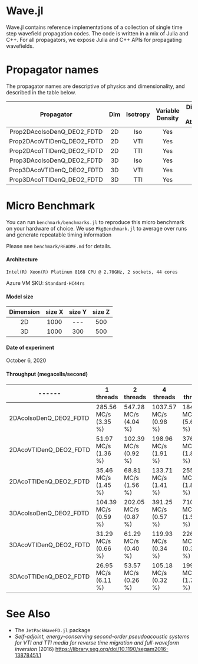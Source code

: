 Wave.jl
=======
Wave.jl contains reference implementations of a collection of single time step wavefield propagation codes. The code is written in a mix of Julia and C++. For all propagators, we expose Julia and C++ APIs for propagating wavefields.  

# Propagator names
The propagator names are descriptive of physics and dimensionality, and described in the table below.

| Propagator | Dim  | Isotropy | Variable Density | Dissipation Only Attenuation | Time Order | Domain |
|:---:|:---:|:---:|:---:|:---:|:---:|:---:|
Prop2DAcoIsoDenQ_DEO2_FDTD | 2D | Iso | Yes | Yes | 2 | Time |
Prop2DAcoVTIDenQ_DEO2_FDTD | 2D | VTI | Yes | Yes | 2 | Time |
Prop2DAcoTTIDenQ_DEO2_FDTD | 2D | TTI | Yes | Yes | 2 | Time |
Prop3DAcoIsoDenQ_DEO2_FDTD | 3D | Iso | Yes | Yes | 2 | Time |
Prop3DAcoVTIDenQ_DEO2_FDTD | 3D | VTI | Yes | Yes | 2 | Time |
Prop3DAcoTTIDenQ_DEO2_FDTD | 3D | TTI | Yes | Yes | 2 | Time |

# Micro Benchmark
You can run `benchmark/benchmarks.jl` to reproduce this micro benchmark on your hardware of choice. We use `PkgBenchmark.jl` to average over runs and generate repeatable timing information 

Please see `benchmark/README.md` for details. 

#### Architecture 
`Intel(R) Xeon(R) Platinum 8168 CPU @ 2.70GHz, 2 sockets, 44 cores`

Azure VM SKU: `Standard-HC44rs`

#### Model size
| Dimension | size X | size Y | size Z |
|:---------:|:------:|:------:|:------:|
| 2D        |   1000 |    --- |    500 |
| 3D        |   1000 |    300 |    500 |

#### Date of experiment 
October 6, 2020

#### Throughput (megacells/second)
|------| 1 threads | 2 threads | 4 threads | 8 threads | 16 threads | 32 threads | 44 threads|
|------| ------ | ------ | ------ | ------ | ------ | ------ | ------ |
| 2DAcoIsoDenQ_DEO2_FDTD | 285.56 MC/s (3.35 %) | 547.28 MC/s (4.04 %) | 1037.57 MC/s (0.98 %) | 1847.97 MC/s (5.67 %) | 3020.84 MC/s (2.95 %) | 2593.60 MC/s (4.14 %) | 2006.65 MC/s (6.07 %)|
| 2DAcoVTIDenQ_DEO2_FDTD | 51.97 MC/s (1.36 %) | 102.39 MC/s (0.92 %) | 198.96 MC/s (1.91 %) | 376.68 MC/s (1.83 %) | 659.94 MC/s (1.21 %) | 709.06 MC/s (2.99 %) | 581.64 MC/s (5.33 %)|
| 2DAcoTTIDenQ_DEO2_FDTD | 35.46 MC/s (1.45 %) | 68.81 MC/s (1.56 %) | 133.71 MC/s (1.41 %) | 255.49 MC/s (1.84 %) | 472.84 MC/s (1.48 %) | 744.84 MC/s (2.61 %) | 691.24 MC/s (3.77 %)|
| 3DAcoIsoDenQ_DEO2_FDTD | 104.39 MC/s (0.59 %) | 202.05 MC/s (0.87 %) | 391.25 MC/s (0.57 %) | 710.36 MC/s (1.53 %) | 1000.61 MC/s (1.15 %) | 1625.00 MC/s (1.42 %) | 1961.90 MC/s (2.59 %)|
| 3DAcoVTIDenQ_DEO2_FDTD | 31.29 MC/s (0.66 %) | 61.29 MC/s (0.40 %) | 119.93 MC/s (0.34 %) | 226.95 MC/s (0.39 %) | 375.16 MC/s (1.14 %) | 692.11 MC/s (2.32 %) | 893.94 MC/s (3.40 %)|
| 3DAcoTTIDenQ_DEO2_FDTD | 26.95 MC/s (6.11 %) | 53.57 MC/s (0.26 %) | 105.18 MC/s (0.32 %) | 199.80 MC/s (1.78 %) | 339.85 MC/s (1.33 %) | 621.49 MC/s (1.75 %) | 800.58 MC/s (2.72 %)|

# See Also
* The `JetPackWaveFD.jl` package
* *Self-adjoint, energy-conserving second-order pseudoacoustic systems for VTI and TTI media for reverse time migration and full-waveform inversion* (2016)
https://library.seg.org/doi/10.1190/segam2016-13878451.1

